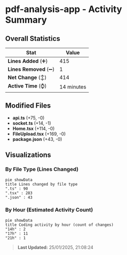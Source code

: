 # pdf-analysis-app - Activity Summary 

## Overall Statistics

| Stat                   | Value                                                             |
| ---------------------- | ----------------------------------------------------------------- |
| **Lines Added** (➕)   | 415                                          |
| **Lines Removed** (➖) | 1                                        |
| **Net Change** (↕)    | 414                |
| **Active Time** (⌚)   | 14 minutes |


## Modified Files
- **api.ts** (+75, -0)
- **socket.ts** (+14, -1)
- **Home.tsx** (+114, -0)
- **FileUpload.tsx** (+169, -0)
- **package.json** (+43, -0)

## Visualizations

### By File Type (Lines Changed)

```mermaid
pie showData
title Lines changed by file type
".ts" : 90
".tsx" : 283
".json" : 43
```

### By Hour (Estimated Activity Count)

```mermaid
pie showData
title Coding activity by hour (count of changes)
"14h" : 2
"17h" : 11
"21h" : 1
```


> **Last Updated:** 25/01/2025, 21:08:24